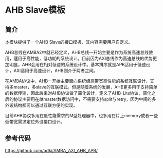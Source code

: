 AHB Slave模板
================================================================

简介
----------------------------------------------------------------

本模块提供了一个AHB Slave的接口模板，其内容需要用户自定义。

AHB总线在AMBA2中就已经定义，AHB总线一开始主要是作为系统高速总线使用，适用于高性能，低功耗的系统设计。目前因为AXI总线作为高速总线的优势更加明显，AHB会用在相对低速的系统设计中。基本排序就是APB适用于低速设计，AXI适用于高速设计，AHB则介于两者之间。

在AMBA协议中，AHB一开始主要面向系统级高带宽高性能的系统互联设计，支持多master，多slave的互联模式。但是随着系统的发展，AHB更多用于支持简单的数据传输，因此后来对AHB协议做了简化设计，定义了AHB-Lite协议，简化之后的协议主要用在单master数据访问中，不需要支持split与retry，因为中间的多外设结构都可以通过互联方便的实现。

目前AHB协议多用在低性能需求的M型处理器中，也多用在片上memory或者一些低带宽需求定位外设接口设计。

参考代码
-----------------
https://github.com/adki/AMBA_AXI_AHB_APB/